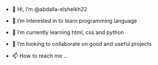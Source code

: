 - 👋 Hi, I’m @abdalla-elsheikh22
- 👀 I’m interested in to learn programming language
- 🌱 I’m currently learning html, css and python
- 💞️ I’m looking to collaborate on good and useful projects

- 📫 How to reach me ...

<!---
abdalla-elsheikh22/abdalla-elsheikh22 is a ✨ special ✨ repository because its `README.md` (this file) appears on your GitHub profile.
You can click the Preview link to take a look at your changes.
--->
